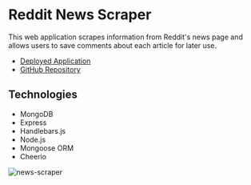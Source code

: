 # Reddit News Scraper

This web application scrapes information from Reddit's news page and allows users to save comments about each article for later use.

* [Deployed Application](https://reddit-news-scraper.herokuapp.com/)
* [GitHub Repository](https://github.com/colinmcdaniel/news-scraper)

## Technologies

* MongoDB
* Express
* Handlebars.js
* Node.js
* Mongoose ORM
* Cheerio

![news-scraper](https://cloud.githubusercontent.com/assets/18273101/22093861/014961b6-ddbe-11e6-991e-6c40e0baaa4c.gif)
